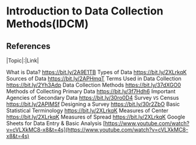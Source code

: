 # Introduction to Data Collection Methods(IDCM) 


## References 
|Topic|:|Link|

What is Data? 
https://bit.ly/2A9E1TB
Types of Data 
https://bit.ly/2XLrkqK
Sources of Data 
https://bit.ly/2APHmqT
Terms Used in Data Collection 
https://bit.ly/2Yh3Adp
Data Collection Methods 
https://bit.ly/37dXGO0
Methods of Collecting Primary Data 
https://bit.ly/3f7Hdh6
Important Agencies of Secondary Data 
https://bit.ly/30ro0D4
Survey `VS` Census 
https://bit.ly/2APIMSf
Designing a Survey 
https://bit.ly/30r2ZbO
Basic Statistical Terminology 
https://bit.ly/2XLrkqK
Measures of Center 
https://bit.ly/2XLrkqK
Measures of Spread 
https://bit.ly/2XLrkqK
Google Sheets for Data Entry & Basic Analysis 
[https://www.youtube.com/watch?v=cVLXkMC8-x8&t=4s](https://www.youtube.com/watch?v=cVLXkMC8-x8&t=4s)
